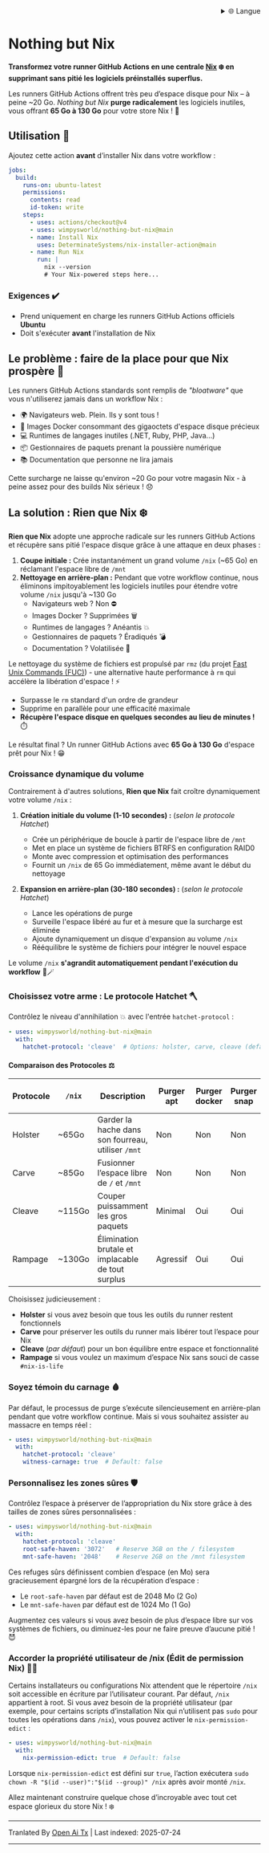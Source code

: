 
<div align="right">
  <details>
    <summary >🌐 Langue</summary>
    <div>
      <div align="center">
        <a href="https://openaitx.github.io/view.html?user=wimpysworld&project=nothing-but-nix&lang=en">English</a>
        | <a href="https://openaitx.github.io/view.html?user=wimpysworld&project=nothing-but-nix&lang=zh-CN">简体中文</a>
        | <a href="https://openaitx.github.io/view.html?user=wimpysworld&project=nothing-but-nix&lang=zh-TW">繁體中文</a>
        | <a href="https://openaitx.github.io/view.html?user=wimpysworld&project=nothing-but-nix&lang=ja">日本語</a>
        | <a href="https://openaitx.github.io/view.html?user=wimpysworld&project=nothing-but-nix&lang=ko">한국어</a>
        | <a href="https://openaitx.github.io/view.html?user=wimpysworld&project=nothing-but-nix&lang=hi">हिन्दी</a>
        | <a href="https://openaitx.github.io/view.html?user=wimpysworld&project=nothing-but-nix&lang=th">ไทย</a>
        | <a href="https://openaitx.github.io/view.html?user=wimpysworld&project=nothing-but-nix&lang=fr">Français</a>
        | <a href="https://openaitx.github.io/view.html?user=wimpysworld&project=nothing-but-nix&lang=de">Deutsch</a>
        | <a href="https://openaitx.github.io/view.html?user=wimpysworld&project=nothing-but-nix&lang=es">Español</a>
        | <a href="https://openaitx.github.io/view.html?user=wimpysworld&project=nothing-but-nix&lang=it">Italiano</a>
        | <a href="https://openaitx.github.io/view.html?user=wimpysworld&project=nothing-but-nix&lang=ru">Русский</a>
        | <a href="https://openaitx.github.io/view.html?user=wimpysworld&project=nothing-but-nix&lang=pt">Português</a>
        | <a href="https://openaitx.github.io/view.html?user=wimpysworld&project=nothing-but-nix&lang=nl">Nederlands</a>
        | <a href="https://openaitx.github.io/view.html?user=wimpysworld&project=nothing-but-nix&lang=pl">Polski</a>
        | <a href="https://openaitx.github.io/view.html?user=wimpysworld&project=nothing-but-nix&lang=ar">العربية</a>
        | <a href="https://openaitx.github.io/view.html?user=wimpysworld&project=nothing-but-nix&lang=fa">فارسی</a>
        | <a href="https://openaitx.github.io/view.html?user=wimpysworld&project=nothing-but-nix&lang=tr">Türkçe</a>
        | <a href="https://openaitx.github.io/view.html?user=wimpysworld&project=nothing-but-nix&lang=vi">Tiếng Việt</a>
        | <a href="https://openaitx.github.io/view.html?user=wimpysworld&project=nothing-but-nix&lang=id">Bahasa Indonesia</a>
      </div>
    </div>
  </details>
</div>

# Nothing but Nix

**Transformez votre runner GitHub Actions en une centrale [Nix](https://zero-to-nix.com/concepts/nix/) ❄️ en supprimant sans pitié les logiciels préinstallés superflus.**

Les runners GitHub Actions offrent très peu d’espace disque pour Nix – à peine ~20 Go.
*Nothing but Nix* **purge radicalement** les logiciels inutiles, vous offrant **65 Go à 130 Go** pour votre store Nix ! 💪

## Utilisation 🔧

Ajoutez cette action **avant** d’installer Nix dans votre workflow :

```yaml
jobs:
  build:
    runs-on: ubuntu-latest
    permissions:
      contents: read
      id-token: write
    steps:
      - uses: actions/checkout@v4
      - uses: wimpysworld/nothing-but-nix@main
      - name: Install Nix
        uses: DeterminateSystems/nix-installer-action@main
      - name: Run Nix
        run: |
          nix --version
          # Your Nix-powered steps here...
```

### Exigences ️✔️

- Prend uniquement en charge les runners GitHub Actions officiels **Ubuntu**
- Doit s'exécuter **avant** l'installation de Nix

## Le problème : faire de la place pour que Nix prospère 🌱

Les runners GitHub Actions standards sont remplis de *"bloatware"* que vous n'utiliserez jamais dans un workflow Nix :

- 🌍 Navigateurs web. Plein. Ils y sont tous !
- 🐳 Images Docker consommant des gigaoctets d'espace disque précieux
- 💻 Runtimes de langages inutiles (.NET, Ruby, PHP, Java...)
- 📦 Gestionnaires de paquets prenant la poussière numérique
- 📚 Documentation que personne ne lira jamais

Cette surcharge ne laisse qu'environ ~20 Go pour votre magasin Nix - à peine assez pour des builds Nix sérieux ! 😞

## La solution : Rien que Nix ️❄️

**Rien que Nix** adopte une approche radicale sur les runners GitHub Actions et récupère sans pitié l'espace disque grâce à une attaque en deux phases :

1. **Coupe initiale :** Crée instantanément un grand volume `/nix` (~65 Go) en réclamant l'espace libre de `/mnt`
2. **Nettoyage en arrière-plan :** Pendant que votre workflow continue, nous éliminons impitoyablement les logiciels inutiles pour étendre votre volume `/nix` jusqu'à ~130 Go
   - Navigateurs web ? Non ⛔
   - Images Docker ? Supprimées 🗑️
   - Runtimes de langages ? Anéantis 💥
   - Gestionnaires de paquets ? Éradiqués 💣
   - Documentation ? Volatilisée ️👻

Le nettoyage du système de fichiers est propulsé par `rmz` (du projet [Fast Unix Commands (FUC)](https://github.com/SUPERCILEX/fuc)) - une alternative haute performance à `rm` qui accélère la libération d'espace ! ⚡
   - Surpasse le `rm` standard d'un ordre de grandeur
   - Supprime en parallèle pour une efficacité maximale
   - **Récupère l'espace disque en quelques secondes au lieu de minutes !** ️⏱️

Le résultat final ? Un runner GitHub Actions avec **65 Go à 130 Go** d'espace prêt pour Nix ! 😁

### Croissance dynamique du volume

Contrairement à d'autres solutions, **Rien que Nix** fait croître dynamiquement votre volume `/nix` :

1. **Création initiale du volume (1-10 secondes) :** (*selon le protocole Hatchet*)
   - Crée un périphérique de boucle à partir de l'espace libre de `/mnt`
   - Met en place un système de fichiers BTRFS en configuration RAID0
   - Monte avec compression et optimisation des performances
   - Fournit un `/nix` de 65 Go immédiatement, même avant le début du nettoyage

2. **Expansion en arrière-plan (30-180 secondes) :** (*selon le protocole Hatchet*)
   - Lance les opérations de purge
   - Surveille l'espace libéré au fur et à mesure que la surcharge est éliminée
   - Ajoute dynamiquement un disque d'expansion au volume `/nix`
   - Rééquilibre le système de fichiers pour intégrer le nouvel espace

Le volume `/nix` **s'agrandit automatiquement pendant l'exécution du workflow** 🎩🪄

### Choisissez votre arme : Le protocole Hatchet 🪓

Contrôlez le niveau d'annihilation 💥 avec l'entrée `hatchet-protocol` :

```yaml
- uses: wimpysworld/nothing-but-nix@main
  with:
    hatchet-protocol: 'cleave'  # Options: holster, carve, cleave (default), rampage
```

#### Comparaison des Protocoles ⚖️

| Protocole | `/nix` | Description                                        | Purger apt  | Purger docker | Purger snap | Systèmes de fichiers purgés   |
|-----------|--------|----------------------------------------------------|-------------|---------------|-------------|-------------------------------|
| Holster   | ~65Go  | Garder la hache dans son fourreau, utiliser `/mnt` | Non         | Non           | Non         | Aucun                         |
| Carve     | ~85Go  | Fusionner l’espace libre de `/` et `/mnt`          | Non         | Non           | Non         | Aucun                         |
| Cleave    | ~115Go | Couper puissamment les gros paquets                | Minimal     | Oui           | Oui         | `/opt` et `/usr/local`        |
| Rampage   | ~130Go | Élimination brutale et implacable de tout surplus  | Agressif    | Oui           | Oui         | Mouahahaha ! 🔥🌎             |

Choisissez judicieusement :
- **Holster** si vous avez besoin que tous les outils du runner restent fonctionnels
- **Carve** pour préserver les outils du runner mais libérer tout l’espace pour Nix
- **Cleave** (*par défaut*) pour un bon équilibre entre espace et fonctionnalité
- **Rampage** si vous voulez un maximum d’espace Nix sans souci de casse `#nix-is-life`

### Soyez témoin du carnage 🩸

Par défaut, le processus de purge s’exécute silencieusement en arrière-plan pendant que votre workflow continue. Mais si vous souhaitez assister au massacre en temps réel :

```yaml
- uses: wimpysworld/nothing-but-nix@main
  with:
    ️hatchet-protocol: 'cleave'
    witness-carnage: true  # Default: false
```

### Personnalisez les zones sûres 🛡️

Contrôlez l’espace à préserver de l’appropriation du Nix store grâce à des tailles de zones sûres personnalisées :

```yaml
- uses: wimpysworld/nothing-but-nix@main
  with:
    ️hatchet-protocol: 'cleave'
    root-safe-haven: '3072'   # Reserve 3GB on the / filesystem
    mnt-safe-haven: '2048'    # Reserve 2GB on the /mnt filesystem
```

Ces refuges sûrs définissent combien d’espace (en Mo) sera gracieusement épargné lors de la récupération d’espace :
- Le `root-safe-haven` par défaut est de 2048 Mo (2 Go)
- Le `mnt-safe-haven` par défaut est de 1024 Mo (1 Go)

Augmentez ces valeurs si vous avez besoin de plus d’espace libre sur vos systèmes de fichiers, ou diminuez-les pour ne faire preuve d’aucune pitié ! 😈

### Accorder la propriété utilisateur de /nix (Édit de permission Nix) 🧑‍⚖️

Certains installateurs ou configurations Nix attendent que le répertoire `/nix` soit accessible en écriture par l’utilisateur courant. Par défaut, `/nix` appartient à root. Si vous avez besoin de la propriété utilisateur (par exemple, pour certains scripts d’installation Nix qui n’utilisent pas `sudo` pour toutes les opérations dans `/nix`), vous pouvez activer le `nix-permission-edict` :

```yaml
- uses: wimpysworld/nothing-but-nix@main
  with:
    nix-permission-edict: true  # Default: false
```

Lorsque `nix-permission-edict` est défini sur `true`, l’action exécutera `sudo chown -R "$(id --user)":"$(id --group)" /nix` après avoir monté `/nix`.

Allez maintenant construire quelque chose d’incroyable avec tout cet espace glorieux du store Nix ! ❄️

---

Tranlated By [Open Ai Tx](https://github.com/OpenAiTx/OpenAiTx) | Last indexed: 2025-07-24

---